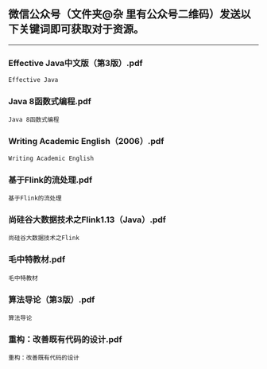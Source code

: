 ## 微信公众号（文件夹@杂 里有公众号二维码）发送以下关键词即可获取对于资源。
***
### Effective Java中文版（第3版）.pdf
    Effective Java
### Java 8函数式编程.pdf
    Java 8函数式编程
### Writing Academic English（2006）.pdf
    Writing Academic English
### 基于Flink的流处理.pdf
    基于Flink的流处理
### 尚硅谷大数据技术之Flink1.13（Java）.pdf
    尚硅谷大数据技术之Flink
### 毛中特教材.pdf
    毛中特教材
### 算法导论（第3版）.pdf
    算法导论
### 重构：改善既有代码的设计.pdf
    重构：改善既有代码的设计